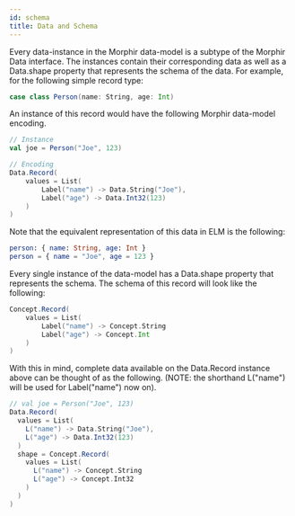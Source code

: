 ```yaml
---
id: schema
title: Data and Schema
---
```


Every data-instance in the Morphir data-model is a subtype of the Morphir Data interface. The instances contain their 
corresponding data as well as a Data.shape property that represents the schema of the data. For example, for the
following simple record type:
```scala
case class Person(name: String, age: Int)
```

An instance of this record would have the following Morphir data-model encoding.
```scala
// Instance
val joe = Person("Joe", 123)

// Encoding
Data.Record(
    values = List(
        Label("name") -> Data.String("Joe"),
        Label("age") -> Data.Int32(123)
    )
)
```

Note that the equivalent representation of this data in ELM is the following:
```elm
person: { name: String, age: Int }
person = { name = "Joe", age = 123 }
```

Every single instance of the data-model has a Data.shape property that represents the schema. The schema of this 
record will look like the following:

```scala
Concept.Record(
    values = List(
        Label("name") -> Concept.String
        Label("age") -> Concept.Int
    )
)
```

With this in mind, complete data available on the Data.Record instance above can be thought of as the following. 
(NOTE: the shorthand L("name") will be used for Label("name") now on).
```scala
// val joe = Person("Joe", 123)
Data.Record(
  values = List(
    L("name") -> Data.String("Joe"),
    L("age") -> Data.Int32(123)
  )
  shape = Concept.Record(
    values = List(
      L("name") -> Concept.String
      L("age") -> Concept.Int32
    )
  )
)

```
